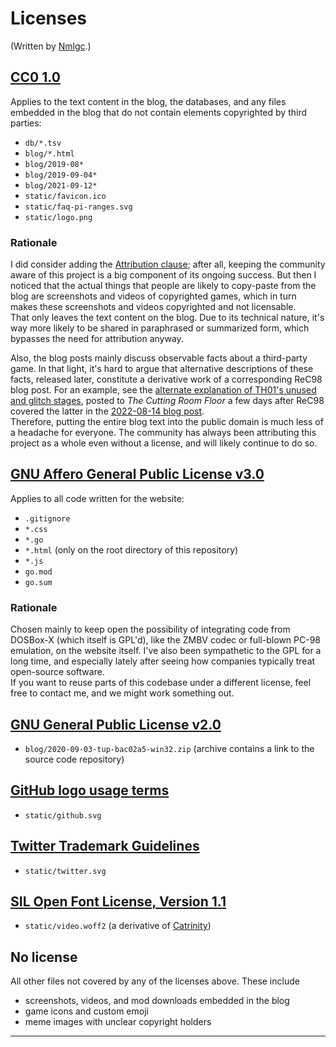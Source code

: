 # Licenses

(Written by [Nmlgc](https://github.com/nmlgc).)

## [CC0 1.0]

Applies to the text content in the blog, the databases, and any files embedded
in the blog that do not contain elements copyrighted by third parties:

* `db/*.tsv`
* `blog/*.html`
* `blog/2019-08*`
* `blog/2019-09-04*`
* `blog/2021-09-12*`
* `static/favicon.ico`
* `static/faq-pi-ranges.svg`
* `static/logo.png`

### Rationale

I did consider adding the [Attribution clause]; after all, keeping the community
aware of this project is a big component of its ongoing success. But then I
noticed that the actual things that people are likely to copy-paste from the
blog are screenshots and videos of copyrighted games, which in turn makes these
screenshots and videos copyrighted and not licensable.\
That only leaves the text content on the blog. Due to its technical nature, it's
way more likely to be shared in paraphrased or summarized form, which bypasses
the need for attribution anyway.

Also, the blog posts mainly discuss observable facts about a third-party game.
In that light, it's hard to argue that alternative descriptions of these facts,
released later, constitute a derivative work of a corresponding ReC98 blog post.
For an example, see the [alternate explanation of TH01's unused and glitch
stages], posted to *The Cutting Room Floor* a few days after ReC98 covered the
latter in the [2022-08-14 blog post](https://rec98.nmlgc.net/blog/2022-08-14).\
Therefore, putting the entire blog text into the public domain is much less of a
headache for everyone. The community has always been attributing this project as
a whole even without a license, and will likely continue to do so.

## [GNU Affero General Public License v3.0]

Applies to all code written for the website:

* `.gitignore`
* `*.css`
* `*.go`
* `*.html` (only on the root directory of this repository)
* `*.js`
* `go.mod`
* `go.sum`

### Rationale

Chosen mainly to keep open the possibility of integrating code from DOSBox-X
(which itself is GPL'd), like the ZMBV codec or full-blown PC-98 emulation, on
the website itself. I've also been sympathetic to the GPL for a long time, and
especially lately after seeing how companies typically treat open-source
software.\
If you want to reuse parts of this codebase under a different license, feel free
to contact me, and we might work something out.

## [GNU General Public License v2.0]

* `blog/2020-09-03-tup-bac02a5-win32.zip`
  (archive contains a link to the source code repository)

## [GitHub logo usage terms]

* `static/github.svg`

## [Twitter Trademark Guidelines]

* `static/twitter.svg`

## [SIL Open Font License, Version 1.1]

* `static/video.woff2` (a derivative of [Catrinity](https://catrinity-font.de))

## No license

All other files not covered by any of the licenses above. These include

* screenshots, videos, and mod downloads embedded in the blog
* game icons and custom emoji
* meme images with unclear copyright holders

----

[Attribution clause]: https://creativecommons.org/licenses/by/4.0/
[CC0 1.0]: https://creativecommons.org/publicdomain/zero/1.0/
[GNU General Public License v2.0]: https://www.gnu.org/licenses/old-licenses/gpl-2.0
[GNU Affero General Public License v3.0]: https://www.gnu.org/licenses/agpl-3.0.html
[GitHub logo usage terms]: https://github.com/logos
[Twitter Trademark Guidelines]: https://about.twitter.com/en/who-we-are/brand-toolkit
[alternate explanation of TH01's unused and glitch stages]: https://tcrf.net/index.php?title=Touhou_Reiiden:_The_Highly_Responsive_to_Prayers&oldid=1286863#Unused_Levels
[SIL Open Font License, Version 1.1]: https://scripts.sil.org/cms/scripts/page.php?item_id=OFL_web
